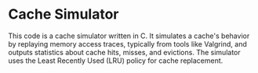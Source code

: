 # Cache Simulator
This code is a cache simulator written in C. It simulates a cache's behavior by replaying memory access traces, typically from tools like Valgrind, and outputs statistics about cache hits, misses, and evictions. The simulator uses the Least Recently Used (LRU) policy for cache replacement.
